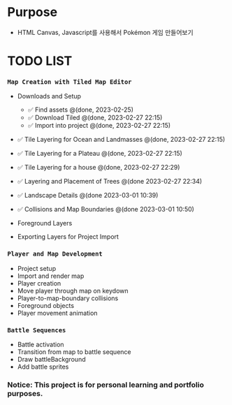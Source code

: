# Purpose
 - HTML Canvas, Javascript를 사용해서 Pokémon 게임 만들어보기

# TODO LIST

### `Map Creation with Tiled Map Editor`
 - Downloads and Setup
   - ✅ Find assets @(done, 2023-02-25)
   - ✅ Download Tiled @(done, 2023-02-27 22:15)
   - ✅ Import into project @(done, 2023-02-27 22:15)
- ✅ Tile Layering for Ocean and Landmasses @(done, 2023-02-27 22:15)
- ✅ Tile Layering for a Plateau @(done, 2023-02-27 22:15)
- ✅ Tile Layering for a house  @(done, 2023-02-27 22:29)

- ✅ Layering and Placement of Trees @(done 2023-02-27 22:34)
- ✅ Landscape Details @(done 2023-03-01 10:39)
- ✅ Collisions and Map Boundaries @(done 2023-03-01 10:50)
- Foreground Layers
- Exporting Layers for Project Import


### `Player and Map Development`
 - Project setup
 - Import and render map
 - Player creation
 - Move player through map on keydown
 - Player-to-map-boundary collisions
 - Foreground objects
 - Player movement animation


### `Battle Sequences`
 - Battle activation
 - Transition from map to battle sequence
 - Draw battleBackground
 - Add battle sprites



### Notice:  This project is for personal learning and portfolio purposes.